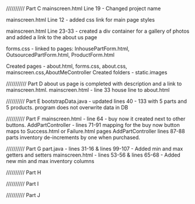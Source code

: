 
//////////
Part C
mainscreen.html Line 19 - Changed project name

mainscreen.html Line 12 - added css link for main page styles

mainscreen.html Line 23-33 - created a div 
container for a gallery of photos and added 
a link to the about us page

forms.css - linked to pages: InhousePartForm.html, OutsourcedPartForm.html,
ProductForm.html

Created pages - about.html, forms.css, about.css, mainscreen.css,AboutMeController
Created folders - static.images


///////////
Part D
about us page is completed with description and a link to mainscreen.html.
mainscreen.html - line 33 house line to about.html


//////////
Part E
bootstrapData.java - updated lines 40 - 133 with 5 parts and 5 products. 
program does not overwrite data in DB


//////////
Part F
mainscreen.html - line 64 - buy now it created next to other buttons.
AddPartController - lines 71-91 mapping for the buy now button maps to Success.html or Failure.html pages
AddPartController lines 87-88 parts inventory de-increments by one when purchased.

//////////
Part G
part.java - lines 31-16 & lines 99-107 - Added min and max getters and setters
mainscreen.html - lines 53-56 & lines 65-68 - Added new min and max inventory columns

//////////
Part H


//////////
Part I


//////////
Part J